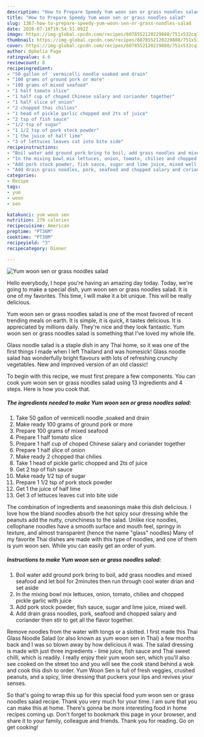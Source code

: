 ```yaml
---
description: "How to Prepare Speedy Yum woon sen or grass noodles salad"
title: "How to Prepare Speedy Yum woon sen or grass noodles salad"
slug: 1367-how-to-prepare-speedy-yum-woon-sen-or-grass-noodles-salad
date: 2020-07-16T19:54:51.092Z
image: https://img-global.cpcdn.com/recipes/6078552120229888/751x532cq70/yum-woon-sen-or-grass-noodles-salad-recipe-main-photo.jpg
thumbnail: https://img-global.cpcdn.com/recipes/6078552120229888/751x532cq70/yum-woon-sen-or-grass-noodles-salad-recipe-main-photo.jpg
cover: https://img-global.cpcdn.com/recipes/6078552120229888/751x532cq70/yum-woon-sen-or-grass-noodles-salad-recipe-main-photo.jpg
author: Ophelia Page
ratingvalue: 4.6
reviewcount: 8
recipeingredient:
- "50 gallon of  vermicelli noodle soaked and drain"
- "100 grams of ground pork or more"
- "100 grams of mixed seafood"
- "1 half tomato slice"
- "1 half cup of choped Chinese salary and coriander together"
- "1 half slice of onion"
- "2 chopped thai chilies"
- "1 head of pickle garlic chopped and 2ts of juice"
- "2 tsp of fish sauce"
- "1/2 tsp of sugar"
- "1 1/2 tsp of pork stock powder"
- "1 the juice of half lime"
- "3 of lettuces leaves cut into bite side"
recipeinstructions:
- "Boil water add ground pork bring to boil, add grass noodles and mixed seafood and let boil for 2minutes then run through cool water drian and set aside"
- "In the mixing bowl mix lettuces, onion, tomato, chilies and chopped pickle garlic with juice"
- "Add pork stock powder, fish sauce, sugar and lime juice, mixed well."
- "Add drain grass noodles, pork, seafood and chopped salary and coriander then stir to get all the flavor together."
categories:
- Recipe
tags:
- yum
- woon
- sen

katakunci: yum woon sen 
nutrition: 279 calories
recipecuisine: American
preptime: "PT36M"
cooktime: "PT30M"
recipeyield: "3"
recipecategory: Dinner

---
```



![Yum woon sen or grass noodles salad](https://img-global.cpcdn.com/recipes/6078552120229888/751x532cq70/yum-woon-sen-or-grass-noodles-salad-recipe-main-photo.jpg)

Hello everybody, I hope you're having an amazing day today. Today, we're going to make a special dish, yum woon sen or grass noodles salad. It is one of my favorites. This time, I will make it a bit unique. This will be really delicious.

Yum woon sen or grass noodles salad is one of the most favored of recent trending meals on earth. It is simple, it is quick, it tastes delicious. It is appreciated by millions daily. They're nice and they look fantastic. Yum woon sen or grass noodles salad is something that I've loved my whole life.

Glass noodle salad is a staple dish in any Thai home, so it was one of the first things I made when I left Thailand and was homesick! Glass noodle salad has wonderfully bright flavours with lots of refreshing crunchy vegetables. New and improved version of an old classic!


To begin with this recipe, we must first prepare a few components. You can cook yum woon sen or grass noodles salad using 13 ingredients and 4 steps. Here is how you cook that.

<!--inarticleads1-->

##### The ingredients needed to make Yum woon sen or grass noodles salad:

1. Take 50 gallon of  vermicelli noodle ,soaked and drain
1. Make ready 100 grams of ground pork or more
1. Prepare 100 grams of mixed seafood
1. Prepare 1 half tomato slice
1. Prepare 1 half cup of choped Chinese salary and coriander together
1. Prepare 1 half slice of onion
1. Make ready 2 chopped thai chilies
1. Take 1 head of pickle garlic chopped and 2ts of juice
1. Get 2 tsp of fish sauce
1. Make ready 1/2 tsp of sugar
1. Prepare 1 1/2 tsp of pork stock powder
1. Get 1 the juice of half lime
1. Get 3 of lettuces leaves cut into bite side


The combination of ingredients and seasonings make this dish delicious. I love how the bland noodles absorb the hot spicy sour dressing while the peanuts add the nutty, crunchiness to the salad. Unlike rice noodles, cellophane noodles have a smooth surface and mouth feel, springy in texture, and almost transparent (hence the name &#34;glass&#34; noodles) Many of my favorite Thai dishes are made with this type of noodles, and one of them is yum woon sen. While you can easily get an order of yum. 

<!--inarticleads2-->

##### Instructions to make Yum woon sen or grass noodles salad:

1. Boil water add ground pork bring to boil, add grass noodles and mixed seafood and let boil for 2minutes then run through cool water drian and set aside
1. In the mixing bowl mix lettuces, onion, tomato, chilies and chopped pickle garlic with juice
1. Add pork stock powder, fish sauce, sugar and lime juice, mixed well.
1. Add drain grass noodles, pork, seafood and chopped salary and coriander then stir to get all the flavor together.


Remove noodles from the water with tongs or a slotted. I first made this Thai Glass Noodle Salad (or also known as yum woon sen in Thai) a few months back and I was so blown away by how delicious it was. The salad dressing is made with just three ingredients - lime juice, fish sauce and Thai sweet chilli, which is readily. I really enjoy their yum woon sen, which you&#39;ll also see cooked on the street too and you will see the cook stand behind a wok and cook this dish to order. Yum Woon Sen is full of fresh veggies, crushed peanuts, and a spicy, lime dressing that puckers your lips and revives your senses. 

So that's going to wrap this up for this special food yum woon sen or grass noodles salad recipe. Thank you very much for your time. I am sure that you can make this at home. There's gonna be more interesting food in home recipes coming up. Don't forget to bookmark this page in your browser, and share it to your family, colleague and friends. Thank you for reading. Go on get cooking!
